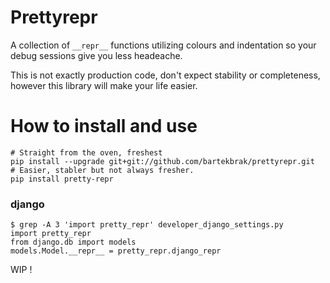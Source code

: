 # Prettyrepr

A collection of `__repr__` functions utilizing colours and indentation so your debug sessions give you less headeache.

This is not exactly production code, don't expect stability or completeness,
however this library will make your life easier.
# How to install and use

```
# Straight from the oven, freshest
pip install --upgrade git+git://github.com/bartekbrak/prettyrepr.git
# Easier, stabler but not always fresher.
pip install pretty-repr
```

### django

```
$ grep -A 3 'import pretty_repr' developer_django_settings.py
import pretty_repr
from django.db import models
models.Model.__repr__ = pretty_repr.django_repr
```

WIP !
